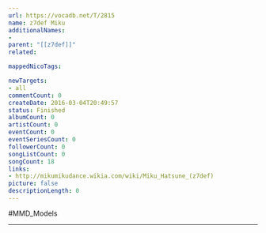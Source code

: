 ```yaml
---
url: https://vocadb.net/T/2815
name: z7def Miku
additionalNames: 
- 
parent: "[[z7def]]"
related:

mappedNicoTags:

newTargets:
- all
commentCount: 0
createDate: 2016-03-04T20:49:57
status: Finished
albumCount: 0
artistCount: 0
eventCount: 0
eventSeriesCount: 0
followerCount: 0
songListCount: 0
songCount: 18
links: 
- http://mikumikudance.wikia.com/wiki/Miku_Hatsune_(z7def)
picture: false
descriptionLength: 0
---
```


#MMD_Models



---

